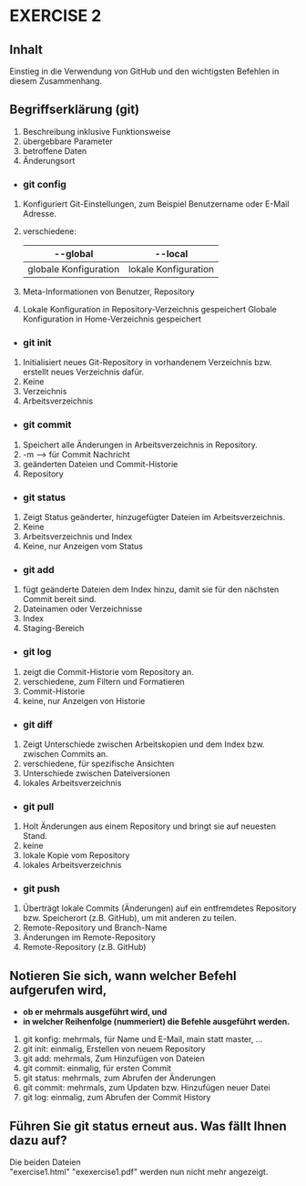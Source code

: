
# **EXERCISE 2**    

## **Inhalt**
Einstieg in die Verwendung von GitHub und den wichtigsten Befehlen in diesem Zusammenhang.

## **Begriffserklärung (git)**
1. Beschreibung inklusive Funktionsweise
2. übergebbare Parameter
3. betroffene Daten
4. Änderungsort 

- ### git config 
1. Konfiguriert Git-Einstellungen, zum Beispiel Benutzername oder 
      E-Mail Adresse.
2. verschiedene:  
    
    | --global | --local |
    |----------|---------|
    |globale Konfiguration | lokale Konfiguration 

3. Meta-Informationen von Benutzer, Repository
4. Lokale Konfiguration in Repository-Verzeichnis gespeichert
Globale Konfiguration in Home-Verzeichnis gespeichert 

- ### git init 	
1. Initialisiert neues Git-Repository in vorhandenem Verzeichnis bzw. 
      erstellt neues Verzeichnis dafür.
2. Keine
3. Verzeichnis
4. Arbeitsverzeichnis


- ### git commit 
1. Speichert alle Änderungen in Arbeitsverzeichnis in Repository.
2. -m --> für Commit Nachricht
3. geänderten Dateien und Commit-Historie
4. Repository

- ### git status 
1. Zeigt Status geänderter, hinzugefügter Dateien im Arbeitsverzeichnis.
2. Keine
3. Arbeitsverzeichnis und Index
4. Keine, nur Anzeigen vom Status

- ### git add 
1. fügt geänderte Dateien dem Index hinzu, damit sie für den 
     nächsten Commit bereit sind.
2. Dateinamen oder Verzeichnisse
3. Index
4. Staging-Bereich

- ### git log 
1. zeigt die Commit-Historie vom Repository an.
2. verschiedene, zum Filtern und Formatieren
3. Commit-Historie
4. keine, nur Anzeigen von Historie



- ### git diff 
1. Zeigt Unterschiede zwischen Arbeitskopien und dem Index bzw. 
      zwischen Commits an.
2. verschiedene, für spezifische Ansichten
3. Unterschiede zwischen Dateiversionen
4. lokales Arbeitsverzeichnis

- ### git pull 
1. Holt Änderungen aus einem Repository und bringt sie auf neuesten 
      Stand.
2. keine
3. lokale Kopie vom Repository
4. lokales Arbeitsverzeichnis

- ### git push 
1. Überträgt lokale Commits (Änderungen) auf ein entfremdetes 
      Repository bzw. Speicherort (z.B. GitHub), um mit anderen zu teilen.
2. Remote-Repository und Branch-Name
3. Änderungen im Remote-Repository
4. Remote-Repository (z.B. GitHub) 



 ## **Notieren Sie sich, wann welcher Befehl aufgerufen wird,**
- **ob er mehrmals ausgeführt wird, und**
- **in welcher Reihenfolge (nummeriert) die Befehle ausgeführt werden.**

1. git konfig: mehrmals, für Name und E-Mail, main statt master, …
2. git init: einmalig, Erstellen von neuem Repository
3. git add: mehrmals, Zum Hinzufügen von Dateien
4. git commit: einmalig, für ersten Commit 
5. git status: mehrmals, zum Abrufen der Änderungen
6. git commit: mehrmals, zum Updaten bzw. Hinzufügen neuer Datei
7. git log: einmalig, zum Abrufen der Commit History


## **Führen Sie git status erneut aus. Was fällt Ihnen dazu auf?**
Die beiden Dateien 	
"exercise1.html" "exexercise1.pdf" werden nun nicht mehr angezeigt.
